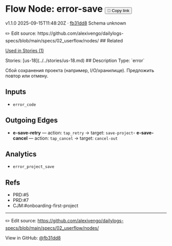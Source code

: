 
# Flow Node: error-save <button class="copy-link" aria-label="Copy page link" onclick="window.spechubCopyLink && window.spechubCopyLink()">🔗 Copy link</button>

<p class="badges">
  <span class="badge version">v1.1.0</span>
  <span class="badge build">2025-09-15T11:48:20Z · <a href="https://github.com/alexivengo/dailylogs-specs/commits/main" target="_blank" rel="noopener" class="sha">fb31dd8</a></span>
  <span class="badge schema unknown">Schema unknown</span>
</p>
✏️ Edit source: https://github.com/alexivengo/dailylogs-specs/blob/main/specs/02_userflow/nodes/
## Related
<p>
  <span class="chip">
    <a href="../stories/index.md#?flow=error-save">Used in Stories (1)</a>
  </span>
</p>
Stories:
<span class="chip">[us-18](../../stories/us-18.md)</span>
## Description
Type: `error`

Сбой сохранения проекта (например, I/O/хранилище). Предложить повтор или отмену.

## Inputs
- `error_code`


## Outgoing Edges
- **e-save-retry** — action: `tap_retry` → target: `save-project`- **e-save-cancel** — action: `tap_cancel` → target: `cancel-out`

## Analytics
- `error_project_save`

## Refs
- PRD:#5
- PRD:#7
- CJM:#onboarding-first-project

---
✏️ Edit source: https://github.com/alexivengo/dailylogs-specs/blob/main/specs/02_userflow/nodes/

<p class="page-meta">
  View in GitHub: <a href="https://github.com/alexivengo/dailylogs-specs/commit/fb31dd8" target="_blank" rel="noopener">@fb31dd8</a></p>